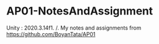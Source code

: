 # AP01-NotesAndAssignment

Unity : 2020.3.14f1. /. My notes and assignments from https://github.com/BoyanTata/AP01
